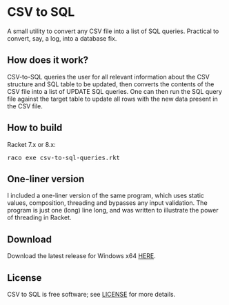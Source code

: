 # CSV to SQL

A small utility to convert any CSV file into a list of SQL queries. Practical to convert, say, a log, into a database fix.

## How does it work?

CSV-to-SQL queries the user for all relevant information about the CSV structure and SQL table to be updated, then converts the contents of the CSV file into a list of UPDATE SQL queries. One can then run the SQL query file against the target table to update all rows with the new data present in the CSV file.

## How to build

Racket 7.x or 8.x:
<pre>
raco exe csv-to-sql-queries.rkt
</pre>

## One-liner version

I included a one-liner version of the same program, which uses static values, composition, threading and bypasses any input validation. The program is just one (long) line long, and was written to illustrate the power of threading in Racket.

## Download

Download the latest release for Windows x64 [HERE](https://github.com/DexterLagan/csv-to-sql/releases).

## License

CSV to SQL is free software; see [LICENSE](https://github.com/DexterLagan/csv-to-sql/blob/main/LICENSE) for more details.
